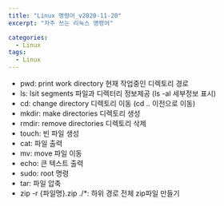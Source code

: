 ```yaml
---
title: "Linux 명령어_v2020-11-20"
excerpt: "자주 쓰는 리눅스 명령어"

categories:
  - Linux
tags:
  - Linux
---
```


* pwd: print work directory 현재 작업중인 디렉토리 경로
* ls: lsit segments 파일과 디렉터리 정보제공 (ls -al 세부정보 표시)
* cd: change directory 디렉토리 이동 (cd .. 이전으로 이동)
* mkdir: make directories 디렉토리 생성
* rmdir: remove directories 디렉토리 삭제
* touch: 빈 파일 생성
* cat: 파일 출력
* mv: move 파일 이동
* echo: 큰 텍스트 출력
* sudo: root 명령
* tar: 파일 압축
* zip -r {파일명}.zip ./*: 하위 경로 전체 zip파일 만들기